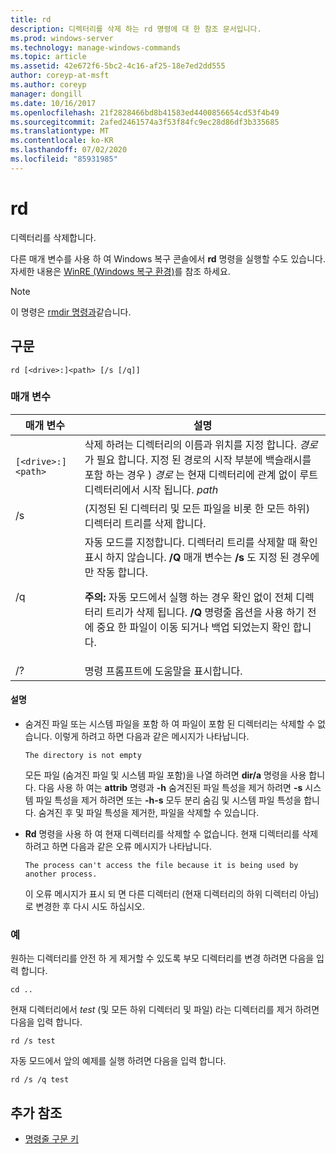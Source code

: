 ```yaml
---
title: rd
description: 디렉터리를 삭제 하는 rd 명령에 대 한 참조 문서입니다.
ms.prod: windows-server
ms.technology: manage-windows-commands
ms.topic: article
ms.assetid: 42e672f6-5bc2-4c16-af25-18e7ed2dd555
author: coreyp-at-msft
ms.author: coreyp
manager: dongill
ms.date: 10/16/2017
ms.openlocfilehash: 21f2828466bd8b41583ed4400856654cd53f4b49
ms.sourcegitcommit: 2afed2461574a3f53f84fc9ec28d86df3b335685
ms.translationtype: MT
ms.contentlocale: ko-KR
ms.lasthandoff: 07/02/2020
ms.locfileid: "85931985"
---
```

# <a name="rd"></a>rd

디렉터리를 삭제합니다.

다른 매개 변수를 사용 하 여 Windows 복구 콘솔에서 **rd** 명령을 실행할 수도 있습니다. 자세한 내용은 [WinRE (Windows 복구 환경)](https://docs.microsoft.com/windows-hardware/manufacture/desktop/windows-recovery-environment--windows-re--technical-reference)를 참조 하세요.

> [!NOTE]
> 이 명령은 [rmdir 명령과](rmdir.md)같습니다.

## <a name="syntax"></a>구문

```
rd [<drive>:]<path> [/s [/q]]
```

### <a name="parameters"></a>매개 변수

| 매개 변수 | 설명 |
|--|--|
| `[<drive>:]<path>` | 삭제 하려는 디렉터리의 이름과 위치를 지정 합니다. *경로* 가 필요 합니다. 지정 된 경로의 시작 부분에 백슬래시를 포함 하는 경우 \) *경로* 는 현재 디렉터리에 관계 없이 루트 디렉터리에서 시작 됩니다. *path* |
| /s | (지정된 된 디렉터리 및 모든 파일을 비롯 한 모든 하위) 디렉터리 트리를 삭제 합니다. |
| /q | 자동 모드를 지정합니다. 디렉터리 트리를 삭제할 때 확인 표시 하지 않습니다. **/Q** 매개 변수는 **/s** 도 지정 된 경우에만 작동 합니다.<p>**주의:** 자동 모드에서 실행 하는 경우 확인 없이 전체 디렉터리 트리가 삭제 됩니다. **/Q** 명령줄 옵션을 사용 하기 전에 중요 한 파일이 이동 되거나 백업 되었는지 확인 합니다. |
| /? | 명령 프롬프트에 도움말을 표시합니다. |

#### <a name="remarks"></a>설명

- 숨겨진 파일 또는 시스템 파일을 포함 하 여 파일이 포함 된 디렉터리는 삭제할 수 없습니다. 이렇게 하려고 하면 다음과 같은 메시지가 나타납니다.

    `The directory is not empty`

    모든 파일 (숨겨진 파일 및 시스템 파일 포함)을 나열 하려면 **dir/a** 명령을 사용 합니다. 다음 사용 하 여는 **attrib** 명령과 **-h** 숨겨진된 파일 특성을 제거 하려면 **-s** 시스템 파일 특성을 제거 하려면 또는 **-h-s** 모두 분리 숨김 및 시스템 파일 특성을 합니다. 숨겨진 후 및 파일 특성을 제거한, 파일을 삭제할 수 있습니다.

- **Rd** 명령을 사용 하 여 현재 디렉터리를 삭제할 수 없습니다. 현재 디렉터리를 삭제 하려고 하면 다음과 같은 오류 메시지가 나타납니다.

    `The process can't access the file because it is being used by another process.`

    이 오류 메시지가 표시 되 면 다른 디렉터리 (현재 디렉터리의 하위 디렉터리 아님)로 변경한 후 다시 시도 하십시오.

### <a name="examples"></a>예

원하는 디렉터리를 안전 하 게 제거할 수 있도록 부모 디렉터리를 변경 하려면 다음을 입력 합니다.

```
cd ..
```

현재 디렉터리에서 *test* (및 모든 하위 디렉터리 및 파일) 라는 디렉터리를 제거 하려면 다음을 입력 합니다.

```
rd /s test
```

자동 모드에서 앞의 예제를 실행 하려면 다음을 입력 합니다.

```
rd /s /q test
```

## <a name="additional-references"></a>추가 참조

- [명령줄 구문 키](command-line-syntax-key.md)

